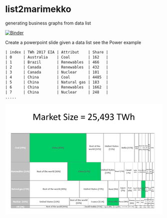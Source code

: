 # list2marimekko
generating business graphs from data list

[![Binder](https://mybinder.org/badge_logo.svg)](https://mybinder.org/v2/gh/gbrault/list2marimekko/master?filepath=Power%2FPower.ipynb)

Create a powerpoint slide given a data list see the Power example
```
| index | TWh 2017 EIA | Attribut    | Share |
| 0     | Australia    | Coal        | 162   |
| 1     | Brazil       | Renewables  | 466   |
| 2     | Canada       | Renewables  | 432   |
| 3     | Canada       | Nuclear     | 101   |
| 4     | China        | Coal        | 4485  |
| 5     | China        | Natural gas | 183   |
| 6     | China        | Renewables  | 1662  |
| 7     | China        | Nuclear     | 248   |
.....
```

![alttext](Power.png)

